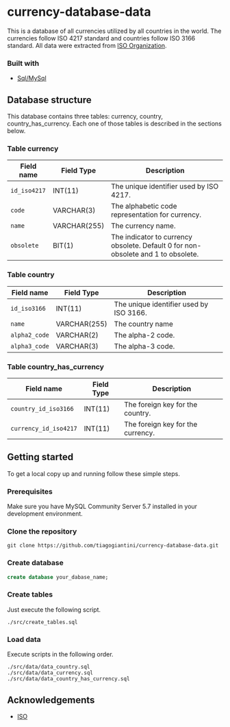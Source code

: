 # currency-database-data

This is a database of all currencies utilized by all countries in the world. The currencies follow ISO 4217 standard and countries follow ISO 3166 standard. All data were extracted from [ISO Organization](https://www.iso.org/).

### Built with
* [Sql/MySql](https://www.mysql.com/)

## Database structure

This database contains three tables: currency, country, country_has_currency. Each one of those tables is described in the sections below.

### Table currency

| Field name            | Field Type      | Description                                                                                                                  | 
|-----------------------|-----------------|------------------------------------------------------------------------------------------------------------------------------|
| `id_iso4217`          | INT(11)         | The unique identifier used by ISO 4217.                                                                                      |
| `code`                | VARCHAR(3)      | The alphabetic code representation for currency.                                                                             |
| `name`                | VARCHAR(255)    | The currency name.                                                                                                           |
| `obsolete`            | BIT(1)          | The indicator to currency obsolete. Default 0 for non-obsolete and 1 to obsolete.                                            |

### Table country

| Field name            | Field Type      | Description                                                                                                                  | 
|-----------------------|-----------------|------------------------------------------------------------------------------------------------------------------------------|
| `id_iso3166`          | INT(11)         | The unique identifier used by ISO 3166.                                                                                      |
| `name`                | VARCHAR(255)    | The country name                                                                                                             |
| `alpha2_code`         | VARCHAR(2)      | The alpha-2 code.                                                                                                            |
| `alpha3_code`         | VARCHAR(3)      | The alpha-3 code.                                                                                                            |

### Table country_has_currency

| Field name            | Field Type      | Description                                                                                                                  | 
|-----------------------|-----------------|------------------------------------------------------------------------------------------------------------------------------|
| `country_id_iso3166`  | INT(11)         | The foreign key for the country.                                                                                             |
| `currency_id_iso4217` | INT(11)         | The foreign key for the currency.                                                                                            |


## Getting started

To get a local copy up and running follow these simple steps.

### Prerequisites

Make sure you have MySQL Community Server 5.7 installed in your development environment.

### Clone the repository
```
git clone https://github.com/tiagogiantini/currency-database-data.git
```

### Create database
```sql
create database your_dabase_name;
```

### Create tables

Just execute the following script.

```
./src/create_tables.sql
```

### Load data

Execute scripts in the following order.  

```
./src/data/data_country.sql
./src/data/data_currency.sql
./src/data/data_country_has_currency.sql
```

## Acknowledgements
* [ISO](https://www.iso.org/)

